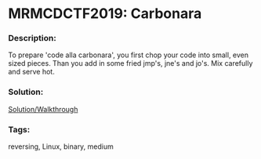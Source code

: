 # MRMCDCTF2019: Carbonara

### Description:
To prepare 'code alla carbonara', you first chop your code into small, even sized pieces. Than you add in some fried jmp's, jne's and jo's. Mix carefully and serve hot.

### Solution:
[Solution/Walkthrough](https://schlafwandler.github.io/posts/mrmcdctf2019-carbonara/)

### Tags:
reversing, Linux, binary, medium
